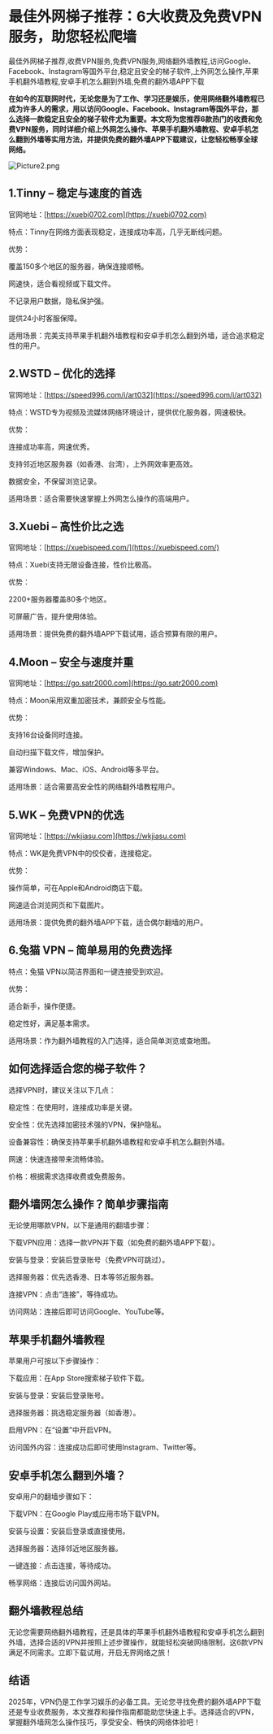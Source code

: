 # 最佳外网梯子推荐：6大收费及免费VPN服务，助您轻松爬墙
最佳外网梯子推荐,收费VPN服务,免费VPN服务,网络翻外墙教程,访问Google、Facebook、Instagram等国外平台,稳定且安全的梯子软件,上外网怎么操作,苹果手机翻外墙教程,安卓手机怎么翻到外墙,免费的翻外墙APP下载

**在如今的互联网时代，无论您是为了工作、学习还是娱乐，使用网络翻外墙教程已成为许多人的需求，用以访问Google、Facebook、Instagram等国外平台，那么选择一款稳定且安全的梯子软件尤为重要。本文将为您推荐6款热门的收费和免费VPN服务，同时详细介绍上外网怎么操作、苹果手机翻外墙教程、安卓手机怎么翻到外墙等实用方法，并提供免费的翻外墙APP下载建议，让您轻松畅享全球网络。**

![Picture2.png](https://p.inari.site/usr/795/67e895f04663d.png)
## 1.Tinny – 稳定与速度的首选
官网地址：[https://xuebi0702.com](https://xuebi0702.com)

特点：Tinny在网络方面表现稳定，连接成功率高，几乎无断线问题。

优势： 

覆盖150多个地区的服务器，确保连接顺畅。

网速快，适合看视频或下载文件。

不记录用户数据，隐私保护强。

提供24小时客服保障。

适用场景：完美支持苹果手机翻外墙教程和安卓手机怎么翻到外墙，适合追求稳定性的用户。

## 2.WSTD – 优化的选择
官网地址：[https://speed996.com/i/art032](https://speed996.com/i/art032)

特点：WSTD专为视频及流媒体网络环境设计，提供优化服务器，网速极快。

优势： 

连接成功率高，网速优秀。

支持邻近地区服务器（如香港、台湾），上外网效率更高效。

数据安全，不保留浏览记录。

适用场景：适合需要快速掌握上外网怎么操作的高端用户。

## 3.Xuebi – 高性价比之选
官网地址：[https://xuebispeed.com/](https://xuebispeed.com/)

特点：Xuebi支持无限设备连接，性价比极高。

优势： 

2200+服务器覆盖80多个地区。

可屏蔽广告，提升使用体验。

适用场景：提供免费的翻外墙APP下载试用，适合预算有限的用户。

## 4.Moon – 安全与速度并重
官网地址：[https://go.satr2000.com](https://go.satr2000.com)

特点：Moon采用双重加密技术，兼顾安全与性能。

优势： 

支持16台设备同时连接。

自动扫描下载文件，增加保护。

兼容Windows、Mac、iOS、Android等多平台。

适用场景：适合需要高安全性的网络翻外墙教程用户。

## 5.WK – 免费VPN的优选
官网地址：[https://wkjiasu.com](https://wkjiasu.com)

特点：WK是免费VPN中的佼佼者，连接稳定。

优势： 

操作简单，可在Apple和Android商店下载。

网速适合浏览网页和下载图片。

适用场景：提供免费的翻外墙APP下载，适合偶尔翻墙的用户。

## 6.兔猫 VPN – 简单易用的免费选择
特点：兔猫  VPN以简洁界面和一键连接受到欢迎。

优势： 

适合新手，操作便捷。

稳定性好，满足基本需求。

适用场景：作为翻外墙教程的入门选择，适合简单浏览或查地图。

## 如何选择适合您的梯子软件？
选择VPN时，建议关注以下几点：

稳定性：在使用时，连接成功率是关键。

安全性：优先选择加密技术强的VPN，保护隐私。

设备兼容性：确保支持苹果手机翻外墙教程和安卓手机怎么翻到外墙。

网速：快速连接带来流畅体验。

价格：根据需求选择收费或免费服务。

## 翻外墙网怎么操作？简单步骤指南
无论使用哪款VPN，以下是通用的翻墙步骤：

下载VPN应用：选择一款VPN并下载（如免费的翻外墙APP下载）。

安装与登录：安装后登录账号（免费VPN可跳过）。

选择服务器：优先选香港、日本等邻近服务器。

连接VPN：点击“连接”，等待成功。

访问网站：连接后即可访问Google、YouTube等。

## 苹果手机翻外墙教程
苹果用户可按以下步骤操作：

下载应用：在App Store搜索梯子软件下载。

安装与登录：安装后登录账号。

选择服务器：挑选稳定服务器（如香港）。

启用VPN：在“设置”中开启VPN。

访问国外内容：连接成功后即可使用Instagram、Twitter等。

## 安卓手机怎么翻到外墙？
安卓用户的翻墙步骤如下：

下载VPN：在Google Play或应用市场下载VPN。

安装与设置：安装后登录或直接使用。

选择服务器：选择邻近地区服务器。

一键连接：点击连接，等待成功。

畅享网络：连接后访问国外网站。

## 翻外墙教程总结
无论您需要网络翻外墙教程，还是具体的苹果手机翻外墙教程和安卓手机怎么翻到外墙，选择合适的VPN并按照上述步骤操作，就能轻松突破网络限制，这6款VPN满足不同需求。立即下载试用，开启无界网络之旅！

## 结语
2025年，VPN仍是工作学习娱乐的必备工具。无论您寻找免费的翻外墙APP下载还是专业收费服务，本文推荐和操作指南都能助您快速上手。选择适合的VPN，掌握翻外墙网怎么操作技巧，享受安全、畅快的网络体验吧！
